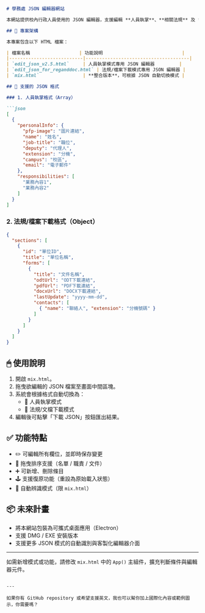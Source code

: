 
```markdown
# 學務處 JSON 編輯器網站

本網站提供校內行政人員使用的 JSON 編輯器，支援編輯 **人員執掌**、**相關法規** 及 **檔案下載清單**。使用者可透過拖曳上傳 JSON 檔案，自動判斷並切換對應編輯模式，並提供友善介面進行資料編輯與下載。

## 📁 專案架構

本專案包含以下 HTML 檔案：

| 檔案名稱                  | 功能說明                             |
|---------------------------|--------------------------------------|
| `edit_json_v2.5.html`     | 人員執掌模式專用 JSON 編輯器         |
| `edit_json_for_reganddoc.html` | 法規/檔案下載模式專用 JSON 編輯器 |
| `mix.html`                | **整合版本**，可根據 JSON 自動切換模式 |

## 🧩 支援的 JSON 格式

### 1. 人員執掌格式（Array）

```json
[
  {
    "personalInfo": {
      "pfp-image": "圖片連結",
      "name": "姓名",
      "job-title": "職位",
      "deputy": "代理人",
      "extension": "分機",
      "campus": "校區",
      "email": "電子郵件"
    },
    "responsibilities": [
      "業務內容1",
      "業務內容2"
    ]
  }
]
```

### 2. 法規/檔案下載格式（Object）

```json
{
  "sections": [
    {
      "id": "單位ID",
      "title": "單位名稱",
      "forms": [
        {
          "title": "文件名稱",
          "odtUrl": "ODT下載連結",
          "pdfUrl": "PDF下載連結",
          "docxUrl": "DOCX下載連結",
          "lastUpdate": "yyyy-mm-dd",
          "contacts": [
            { "name": "聯絡人", "extension": "分機號碼" }
          ]
        }
      ]
    }
  ]
}
```

## 🖱 使用說明

1. 開啟 `mix.html`。
2. 拖曳欲編輯的 JSON 檔案至畫面中間區塊。
3. 系統會根據格式自動切換為：
   - 👤 人員執掌模式
   - 📄 法規/文檔下載模式
4. 編輯後可點擊「下載 JSON」按鈕匯出結果。

## ✅ 功能特點

- ✏️ 可編輯所有欄位，並即時保存變更
- 🧩 拖曳排序支援（名單 / 職責 / 文件）
- ➕ 可新增、刪除條目
- 🕹 支援復原功能（重設為原始載入狀態）
- 🧠 自動辨識模式（限 `mix.html`）

## 📦 未來計畫

- 將本網站包裝為可攜式桌面應用（Electron）
- 支援 DMG / EXE 安裝版本
- 支援更多 JSON 模式的自動識別與客製化編輯器介面

---

如需新增模式或功能，請修改 `mix.html` 中的 `App()` 主組件，擴充判斷條件與編輯器元件。
```

---

如果你有 GitHub repository 或希望支援英文，我也可以幫你加上國際化內容或範例圖示，你需要嗎？
